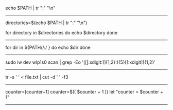 echo $PATH | tr ":" "\n"

--------------

directories=$(echo $PATH | tr ":" "\n")

for directory in $directories
do
    echo $directory
done

--------------

for dir in ${PATH//:/ }
do
    echo $dir
done

--------------

sudo iw dev wlp1s0 scan | grep -Eo '([[:xdigit:]]{1,2}:){5}[[:xdigit]]{1,2}'

--------------

tr -s ' ' < file.txt | cut -d ' ' -f3

--------------

counter=$[$counter+1]
counter=$(( $counter + 1 ))
let "counter = $counter + 1"

---------------

